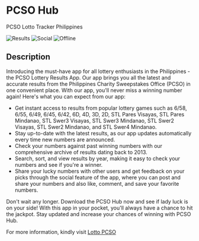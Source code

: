 # PCSO Hub
PCSO Lotto Tracker Philippines

<img src="https://github.com/SnowAkira09876/PCSOHub/blob/master/images/Screenshot_20230312-050927.jpg" alt="Results"/>
<img src="https://github.com/SnowAkira09876/PCSOHub/blob/master/images/Screenshot_20230312-050933.jpg" alt="Social"/>
<img src="https://github.com/SnowAkira09876/PCSOHub/blob/master/images/Screenshot_20230312-050938.jpg" alt="Offline"/>

## Description
Introducing the must-have app for all lottery enthusiasts in the Philippines - the PCSO Lottery Results App. Our app brings you all the latest and accurate results from the Philippines Charity Sweepstakes Office (PCSO) in one convenient place. With our app, you'll never miss a winning number again!
Here's what you can expect from our app:

- Get instant access to results from popular lottery games such as 6/58, 6/55, 6/49, 6/45, 6/42, 6D, 4D, 3D, 2D, STL Pares Visayas, STL Pares Mindanao, STL Swer3 Visayas, STL Swer3 Mindanao, STL Swer2 Visayas, STL Swer2 Mindanao, and STL Swer4 Mindanao.
- Stay up-to-date with the latest results, as our app updates automatically every time new numbers are announced.
- Check your numbers against past winning numbers with our comprehensive archive of results dating back to 2013.
- Search, sort, and view results by year, making it easy to check your numbers and see if you're a winner.
- Share your lucky numbers with other users and get feedback on your picks through the social feature of the app, where you can post and share your numbers and also like, comment, and save your favorite numbers.

Don't wait any longer. Download the PCSO Hub now and see if lady luck is on your side! With this app in your pocket, you'll always have a chance to hit the jackpot. Stay updated and increase your chances of winning with PCSO Hub.

For more information, kindly visit [Lotto PCSO](lottopcso.com)
